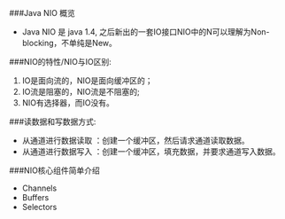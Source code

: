 ###Java NIO 概览
- Java NIO 是 java 1.4, 之后新出的一套IO接口NIO中的N可以理解为Non-blocking，不单纯是New。

###NIO的特性/NIO与IO区别:
1. IO是面向流的，NIO是面向缓冲区的；
2. IO流是阻塞的，NIO流是不阻塞的;
3. NIO有选择器，而IO没有。

###读数据和写数据方式: 
- 从通道进行数据读取 ：创建一个缓冲区，然后请求通道读取数据。
- 从通道进行数据写入 ：创建一个缓冲区，填充数据，并要求通道写入数据。

###NIO核心组件简单介绍
- Channels
- Buffers
- Selectors